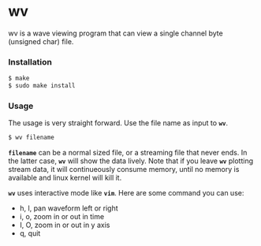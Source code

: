 # wv
wv is a wave viewing program that can view a single channel byte (unsigned char) file.

### Installation
```sh
$ make
$ sudo make install
```

### Usage
The usage is very straight forward. Use the file name as input to **`wv`**.
```sh
$ wv filename
```
**`filename`** can be a normal sized file, or a streaming file that never ends.
In the latter case, **`wv`** will show the data lively. Note that if you leave **`wv`** plotting stream data, it will continueously consume memory, until no memory is available and linux kernel will kill it.

**`wv`** uses interactive mode like **`vim`**. Here are some command you can use:
*  h, l, pan waveform left or right
*  i, o, zoom in or out in time
*  I, O, zoom in or out in y axis
*  q, quit
